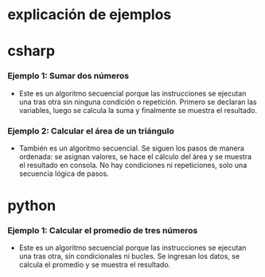 # explicación de ejemplos 
# csharp
### Ejemplo 1: Sumar dos números
- Este es un algoritmo secuencial porque las instrucciones se ejecutan una tras otra sin ninguna condición o repetición. Primero se declaran las variables, luego se calcula la suma y finalmente se muestra el resultado.
### Ejemplo 2: Calcular el área de un triángulo
- También es un algoritmo secuencial. Se siguen los pasos de manera ordenada: se asignan valores, se hace el cálculo del área y se muestra el resultado en consola. No hay condiciones ni repeticiones, solo una secuencia lógica de pasos.
# python
### Ejemplo 1: Calcular el promedio de tres números
- Este es un algoritmo secuencial porque las instrucciones se ejecutan una tras otra, sin condicionales ni bucles. Se ingresan los datos, se calcula el promedio y se muestra el resultado.